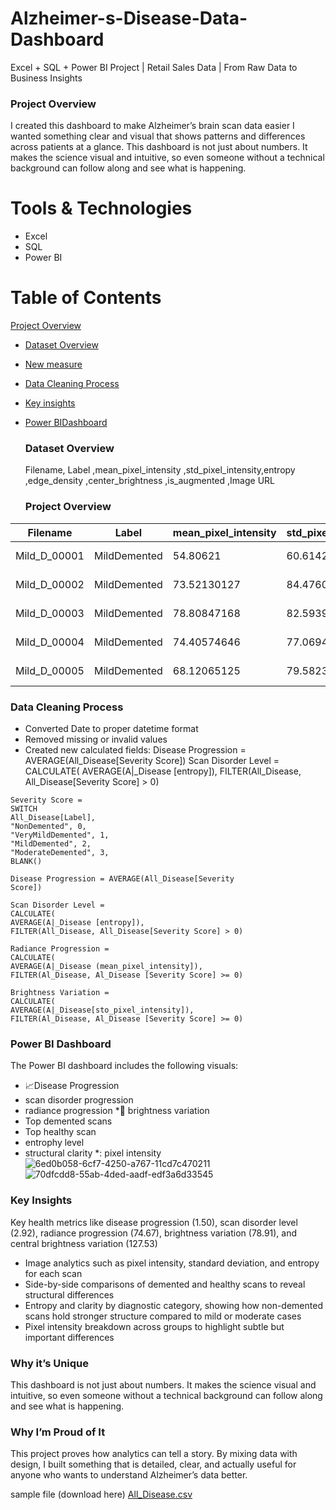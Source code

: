 # Alzheimer-s-Disease-Data-Dashboard
Excel + SQL + Power BI Project | Retail Sales Data | From Raw Data to Business Insights
### Project Overview
I created this dashboard to make Alzheimer’s brain scan data easier  I wanted something clear and visual that shows patterns and differences across patients at a glance. This dashboard is not just about numbers. It makes the science visual and intuitive, so even someone without a technical background can follow along and see what is happening.

# Tools & Technologies
* Excel
*  SQL
*  Power BI

# Table of Contents
 [Project Overview](#Project-Overview)
* [Dataset Overview](#Dataset-Overview)
* [New measure](#New-measure)
* [Data Cleaning Process](#Data-Cleaning-Process) 
* [Key insights](#Key-insights) 
* [Power BIDashboard](#Power-BI-Dashboard)

  ### Dataset Overview
  Filename, Label	,mean_pixel_intensity	,std_pixel_intensity,entropy	,edge_density	,center_brightness	,is_augmented	,Image URL


  ### Project Overview
| Filename | Label |   mean_pixel_intensity	| std_pixel_intensity | entropy  | edge_density	|  center_brightness  |  is_augmented  |  Image URL| 
|-------|--------| --------- |-------- |----------| ---------| -------- |------- |----------|
|Mild_D_00001	| MildDemented |	54.80621|60.61424489|	2.847783502|	0.080291748	|104.5899658|	FALSE|	https://drive.google.com/uc?export=view&id=1IJi4ur_Ke1fPkLt2DlgjyGMC26YJ69Lu
|Mild_D_00002	|MildDemented|	73.52130127	|84.47605388	|3.029536133	|0.082504272	|151.3317871|	FALSE	|https://drive.google.com/uc?export=view&id=1Nw-BEVwUe4_mWXNO_dvPizqTNpq7cNI3
|Mild_D_00003|	MildDemented|	78.80847168	| 82.59391534|	3.376683209	| 0.087463379|	128.9571533	|FALSE|	https://drive.google.com/uc?export=view&id=1GADa9UzJMWN2BgNsBihpN_Oe3EHF75xK
|Mild_D_00004| 	MildDemented|	74.40574646|	77.06944174|	3.279336579|	0.080993652	|136.4750366|	FALSE	|https://drive.google.com/uc?export=view&id=161YcLWzIgVnhtJS3dSJh4GtfJ6i8xyde
|Mild_D_00005|	MildDemented|	68.12065125|	79.58237369	| 2.972923067	|0.089920044| 145.6033936	|FALSE|	https://drive.google.com/uc?export=view&id=1kDWt8fK3jujJ5ByvKf-X-TwVGoKs00cf

### Data Cleaning Process
- Converted Date to proper datetime format
- Removed missing or invalid values
- Created new calculated fields:
  Disease Progression = AVERAGE(All_Disease[Severity
Score])
Scan Disorder Level =
CALCULATE(
AVERAGE(A|_Disease [entropy]),
FILTER(All_Disease, All_Disease[Severity Score] > 0)

```NEW MEASURES
Severity Score =
SWITCH
All_Disease[Label],
"NonDemented", 0,
"VeryMildDemented", 1,
"MildDemented", 2,
"ModerateDemented", 3,
BLANK()

Disease Progression = AVERAGE(All_Disease[Severity
Score])

Scan Disorder Level =
CALCULATE(
AVERAGE(A|_Disease [entropy]),
FILTER(All_Disease, All_Disease[Severity Score] > 0)

Radiance Progression =
CALCULATE(
AVERAGE(A|_Disease (mean_pixel_intensity]),
FILTER(Al_Disease, Al_Disease [Severity Score] >= 0)

Brightness Variation =
CALCULATE(
AVERAGE(A|_Disease[sto_pixel_intensity]),
FILTER(Al_Disease, Al_Disease [Severity Score] >= 0)
``` 

### Power BI Dashboard
The Power  BI dashboard includes the following visuals:
* 📈Disease Progression 
* scan disorder progression 
* radiance progression 
*🔆 brightness variation
* Top demented scans 
* Top healthy scan
* entrophy level  
* structural clarity 
*: pixel intensity
![6ed0b058-6cf7-4250-a767-11cd7c470211](https://github.com/user-attachments/assets/0b7f1d0d-894c-412b-bca9-43bec7fcc434)
![70dfcdd8-55ab-4ded-aadf-edf3a6d33545](https://github.com/user-attachments/assets/14836bb3-91dc-4f92-8092-4b9690af8089)

### Key Insights
Key health metrics like disease progression (1.50), scan disorder level (2.92), radiance progression (74.67), brightness variation (78.91), and central brightness variation (127.53)
* Image analytics such as pixel intensity, standard deviation, and entropy for each scan
* Side-by-side comparisons of demented and healthy scans to reveal structural differences
* Entropy and clarity by diagnostic category, showing how non-demented scans hold stronger structure compared to mild or moderate cases
* Pixel intensity breakdown across groups to highlight subtle but important differences
  
### Why it’s Unique
This dashboard is not just about numbers. It makes the science visual and intuitive, so even someone without a technical background can follow along and see what is happening.

### Why I’m Proud of It
This project proves how analytics can tell a story. By mixing data with design, I built something that is detailed, clear, and actually useful for anyone who wants to understand Alzheimer’s data better.

sample file (download here)
[All_Disease.csv](https://github.com/user-attachments/files/22258134/All_Disease.csv)


